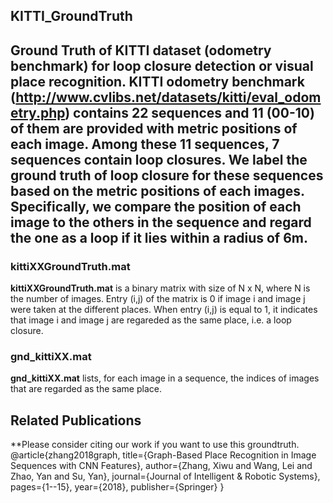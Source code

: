 ## KITTI_GroundTruth

Ground Truth of KITTI dataset (odometry benchmark) for loop closure detection or visual place recognition. KITTI odometry benchmark (http://www.cvlibs.net/datasets/kitti/eval_odometry.php) contains 22 sequences and 11 (00-10) of them are provided with metric positions of each image. Among these 11 sequences, 7 sequences contain loop closures. We label the ground truth of loop closure for these sequences based on the metric positions of each images. Specifically, we compare the position of each image to the others in the sequence and regard the one as a loop if it lies within a radius of 6m.
---
### kittiXXGroundTruth.mat
**kittiXXGroundTruth.mat** is a binary matrix with size of N x N, where N is the number of images. Entry (i,j) of the matrix is 0 if image i and image j were taken at the different places. When entry (i,j) is equal to 1, it indicates that image i and image j are regareded as the same place, i.e. a loop closure. 

### gnd_kittiXX.mat
**gnd_kittiXX.mat** lists, for each image in a sequence, the indices of images that are regarded as the same place.


## Related Publications
**Please consider citing our work if you want to use this groundtruth.
  @article{zhang2018graph,
  title={Graph-Based Place Recognition in Image Sequences with CNN Features},
  author={Zhang, Xiwu and Wang, Lei and Zhao, Yan and Su, Yan},
  journal={Journal of Intelligent \& Robotic Systems},
  pages={1--15},
  year={2018},
  publisher={Springer}
  }
